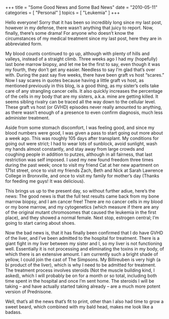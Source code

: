 +++
title = "Some Good News and Some Bad News"
date = "2010-05-11"
categories = [ "Personal" ]
topics = [ "Leukemia" ]
+++

Hello everyone! Sorry that it has been so incredibly long since my last post, however in my defense, there wasn&#8217;t anything that juicy to report. Now, finally, there&#8217;s some drama!<!--more--> For anyone who doesn&#8217;t know the circumstances of my medical treatment since my last post, here they are in abbreviated form.

My blood counts continued to go up, although with plenty of hills and valleys, instead of a straight climb. Three weeks ago I had my (hopefully) last bone marrow biopsy, and let me be the first to say, even though it was my fourth, they don&#8217;t get any easier. Needless to say I&#8217;m glad that&#8217;s over with. During the past say five weeks, there have been graft vs host &#8220;scares.&#8221; Now I say scares in quotes because having a little graft vs host, as mentioned previously in this blog, is a good thing, as my sister&#8217;s cells take care of any strangling cancer cells. It also quickly increases the percentage of the cells in my body that are my sisters, a.k.a. mine are getting killed. It seems sibling rivalry can be traced all the way down to the cellular level. These graft vs host (or GVHD) episodes never really amounted to anything, as there wasn&#8217;t enough of a presence to even confirm diagnosis, much less administer treatment.

Aside from some stomach discomfort, I was feeling good, and since my blood numbers were good, I was given a pass to start going out more about a week ago. This was roughly 105 days after transplant. My conditions for going out were strict; I had to wear lots of sunblock, avoid sunlight, wash my hands almost constantly, and stay away from large crowds and coughing people in addition to putzes, although in all fairness, that last restriction was self imposed. I used my new found freedom three times during the past week; once to visit my friend Cat at her new apartment on 171st street, once to visit my friends Zach, Beth and Nick at Sarah Lawrence College in Bronxville, and once to visit my family for mother&#8217;s day (Thanks for feeding me guys! It was delicious).

This brings us up to the present day, so without further adiue, here&#8217;s the news: The good news is that the full test results came back from my bone marrow biopsy, and I am cancer free! There are no cancer cells in my blood or my bone marrow, and my cytogenetics (which measure if there are any of the original mutant chromosomes that caused the leukemia in the first place), and they showed a normal female. Next stop, estrogen central; I&#8217;m going to start caring about shoes.

Now the bad news is, that it has finally been confirmed that I do have GVHD of the liver, and I&#8217;ve been admitted to the hospital for treatment. There is a giant fight in my liver between my sister and I, so my liver is not functioning well. Essentially it is not processing and eliminating the toxins in my body, of which there is an extensive amount. I am currently such a bright shade of yellow, I could join the cast of The Simpsons. My Billireuben is very high (a bi product of the liver), which is why I need to be admitted for treatment. The treatment process involves steroids (Not the muscle building kind, I asked), which I will probably be on for a month or so total, including both time spent in the hospital and once I&#8217;m sent home. The steroids I will be taking &#8211; and have actually started taking already &#8211; are a much more potent version of Prednisone.

Well, that&#8217;s all the news that&#8217;s fit to print, other than I also had time to grow a sweet beard, which combined with my bald head, makes me look like a badass.
